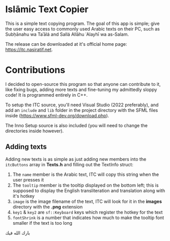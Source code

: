 # Islāmic Text Copier
This is a simple text copying program. The goal of this app is simple; give the user easy access to commonly used Arabic texts on their PC, such as Subḥānahu wa Taʾālá and Sallá Allāhu ʿAlayhī wa as-Salam.

The release can be downloaded at it's official home page: https://itc.nasiratif.net.

# Contributions
I decided to open-source this program so that anyone can contribute to it, like fixing bugs, adding more texts and fine-tuning my admittedly sloppy code! It is programmed entirely in C++.

To setup the ITC source, you'll need Visual Studio (2022 preferably), and add an `include` and `lib` folder in the project directory with the SFML files inside (https://www.sfml-dev.org/download.php).

The Inno Setup source is also included (you will need to change the directories inside however).

## Adding texts
Adding new texts is as simple as just adding new members into the `itcButtons` array in **Texts.h** and filling out the TextInfo struct:
1. The `name` member is the Arabic text, ITC will copy this string when the user presses it
2. The `tooltip` member is the tooltip displayed on the bottom left; this is supposed to display the English transliteration and translation along with it's hotkey
3. `image` is the image filename of the text, ITC will look for it in the **images** directory with the **.png** extension
4. `key1` & `key2` are `sf::Keyboard` keys which register the hotkey for the text
5. `fontShrink` is a number that indicates how much to make the tooltip font smaller if the text is too long

بارك الله فيك
